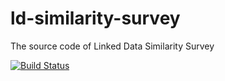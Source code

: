ld-similarity-survey
====================

The source code of Linked Data Similarity Survey

[![Build Status](https://travis-ci.org/memaldi/ld-similarity-survey.svg?branch=master)](https://travis-ci.org/memaldi/ld-similarity-survey)
